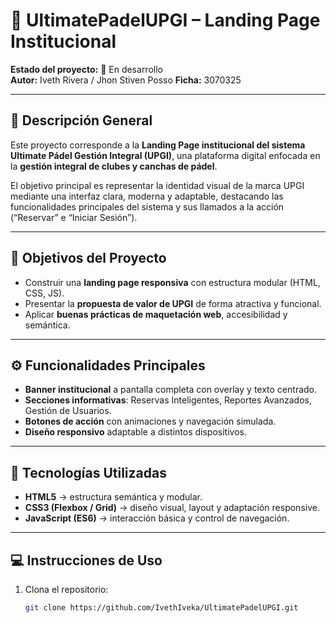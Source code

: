 # 🏓 UltimatePadelUPGI – Landing Page Institucional

**Estado del proyecto:** 🚧 En desarrollo  
**Autor:** Iveth Rivera / Jhon Stiven Posso
**Ficha:** 3070325

---

## 🧠 Descripción General

Este proyecto corresponde a la **Landing Page institucional del sistema Ultimate Pádel Gestión Integral (UPGI)**, una plataforma digital enfocada en la **gestión integral de clubes y canchas de pádel**.  

El objetivo principal es representar la identidad visual de la marca UPGI mediante una interfaz clara, moderna y adaptable, destacando las funcionalidades principales del sistema y sus llamados a la acción (“Reservar” e “Iniciar Sesión”).

---

## 🎯 Objetivos del Proyecto

- Construir una **landing page responsiva** con estructura modular (HTML, CSS, JS).  
- Presentar la **propuesta de valor de UPGI** de forma atractiva y funcional.  
- Aplicar **buenas prácticas de maquetación web**, accesibilidad y semántica.

---

## ⚙️ Funcionalidades Principales

- **Banner institucional** a pantalla completa con overlay y texto centrado.  
- **Secciones informativas**: Reservas Inteligentes, Reportes Avanzados, Gestión de Usuarios.  
- **Botones de acción** con animaciones y navegación simulada.  
- **Diseño responsivo** adaptable a distintos dispositivos.  

---

## 🧩 Tecnologías Utilizadas

- **HTML5** → estructura semántica y modular.  
- **CSS3 (Flexbox / Grid)** → diseño visual, layout y adaptación responsive.  
- **JavaScript (ES6)** → interacción básica y control de navegación.  

---

## 💻 Instrucciones de Uso

1. Clona el repositorio:
   ```bash
   git clone https://github.com/IvethIveka/UltimatePadelUPGI.git
